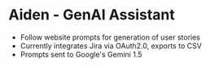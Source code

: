 # Aiden - GenAI Assistant

- Follow website prompts for generation of user stories
- Currently integrates Jira via OAuth2.0, exports to CSV
- Prompts sent to Google's Gemini 1.5

